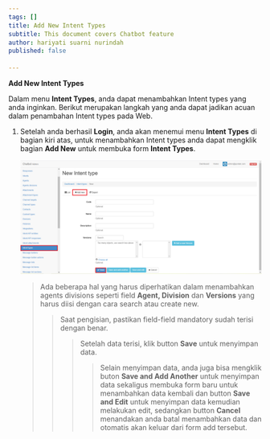 ```yaml
---
tags: []
title: Add New Intent Types
subtitle: This document covers Chatbot feature
author: hariyati suarni nurindah
published: false

---
```

**Add New Intent Types**

Dalam menu **Intent Types**, anda dapat menambahkan Intent types yang anda inginkan. Berikut merupakan langkah yang anda dapat jadikan acuan dalam penambahan Intent types pada Web.

1. Setelah anda berhasil **Login**, anda akan menemui menu **Intent Types** di bagian kiri atas, untuk menambahkan Intent types anda dapat mengklik bagian **Add New** untuk membuka form **Intent Types**.

   ![](/uploads/intent-types5.PNG)

   > Ada beberapa hal yang harus diperhatikan dalam menambahkan agents divisions seperti field **Agent, Division** dan **Versions** yang harus diisi dengan cara search atau create new.
   >
   > > Saat pengisian, pastikan field-field mandatory sudah terisi dengan benar.
   > >
   > > > Setelah data terisi, klik button **Save** untuk menyimpan data.
   > > >
   > > > > Selain menyimpan data, anda juga bisa mengklik buton **Save and Add Another** untuk menyimpan data sekaligus membuka form baru untuk menambahkan data kembali dan button **Save and Edit** untuk menyimpan data kemudian melakukan edit, sedangkan button **Cancel** menandakan anda batal menambahkan data dan otomatis akan keluar dari form add tersebut.